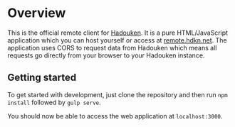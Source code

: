 # Overview

This is the official remote client for [Hadouken](https://github.com/hadouken/hadouken). It is
a pure HTML/JavaScript application which you can host yourself or access
at [remote.hdkn.net](http://remote.hdkn.net). The application uses CORS to request data from
Hadouken which means all requests go directly from your browser to your Hadouken
instance.

## Getting started

To get started with development, just clone the repository and then run `npm install`
followed by `gulp serve`.

You should now be able to access the web application at `localhost:3000`.
